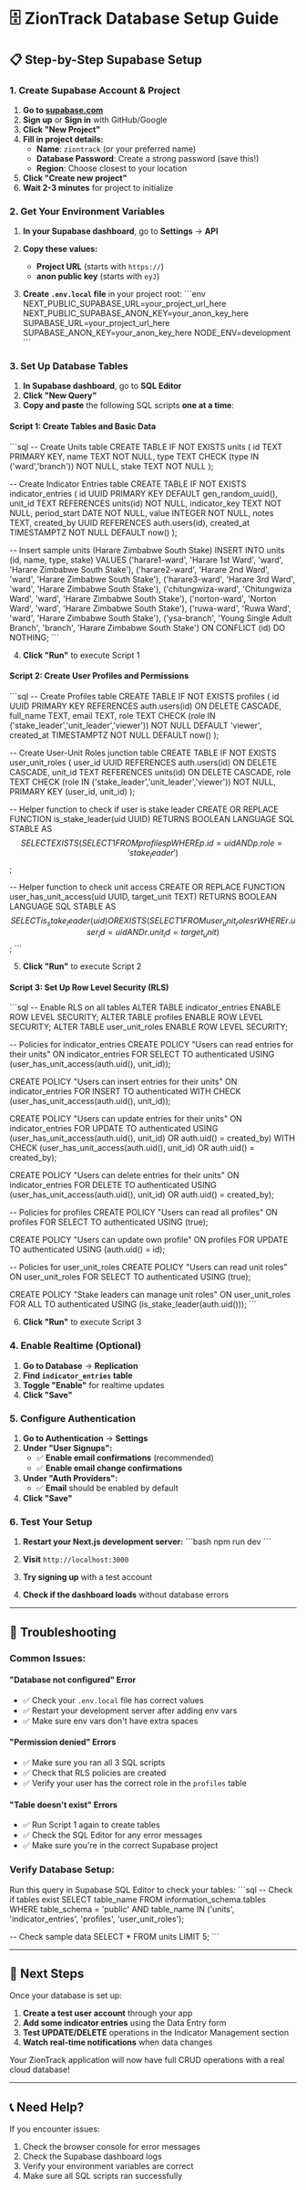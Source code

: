 # 🗄️ ZionTrack Database Setup Guide

## 📋 **Step-by-Step Supabase Setup**

### **1. Create Supabase Account & Project**

1. **Go to [supabase.com](https://supabase.com)**
2. **Sign up** or **Sign in** with GitHub/Google
3. **Click "New Project"**
4. **Fill in project details:**
   - **Name**: `ziontrack` (or your preferred name)
   - **Database Password**: Create a strong password (save this!)
   - **Region**: Choose closest to your location
5. **Click "Create new project"**
6. **Wait 2-3 minutes** for project to initialize

### **2. Get Your Environment Variables**

1. **In your Supabase dashboard**, go to **Settings** → **API**
2. **Copy these values:**
   - **Project URL** (starts with `https://`)
   - **anon public key** (starts with `eyJ`)

3. **Create `.env.local` file** in your project root:
\`\`\`env
NEXT_PUBLIC_SUPABASE_URL=your_project_url_here
NEXT_PUBLIC_SUPABASE_ANON_KEY=your_anon_key_here
SUPABASE_URL=your_project_url_here
SUPABASE_ANON_KEY=your_anon_key_here
NODE_ENV=development
\`\`\`

### **3. Set Up Database Tables**

1. **In Supabase dashboard**, go to **SQL Editor**
2. **Click "New Query"**
3. **Copy and paste** the following SQL scripts **one at a time**:

#### **Script 1: Create Tables and Basic Data**
\`\`\`sql
-- Create Units table
CREATE TABLE IF NOT EXISTS units (
  id TEXT PRIMARY KEY,
  name TEXT NOT NULL,
  type TEXT CHECK (type IN ('ward','branch')) NOT NULL,
  stake TEXT NOT NULL
);

-- Create Indicator Entries table
CREATE TABLE IF NOT EXISTS indicator_entries (
  id UUID PRIMARY KEY DEFAULT gen_random_uuid(),
  unit_id TEXT REFERENCES units(id) NOT NULL,
  indicator_key TEXT NOT NULL,
  period_start DATE NOT NULL,
  value INTEGER NOT NULL,
  notes TEXT,
  created_by UUID REFERENCES auth.users(id),
  created_at TIMESTAMPTZ NOT NULL DEFAULT now()
);

-- Insert sample units (Harare Zimbabwe South Stake)
INSERT INTO units (id, name, type, stake) VALUES
('harare1-ward', 'Harare 1st Ward', 'ward', 'Harare Zimbabwe South Stake'),
('harare2-ward', 'Harare 2nd Ward', 'ward', 'Harare Zimbabwe South Stake'),
('harare3-ward', 'Harare 3rd Ward', 'ward', 'Harare Zimbabwe South Stake'),
('chitungwiza-ward', 'Chitungwiza Ward', 'ward', 'Harare Zimbabwe South Stake'),
('norton-ward', 'Norton Ward', 'ward', 'Harare Zimbabwe South Stake'),
('ruwa-ward', 'Ruwa Ward', 'ward', 'Harare Zimbabwe South Stake'),
('ysa-branch', 'Young Single Adult Branch', 'branch', 'Harare Zimbabwe South Stake')
ON CONFLICT (id) DO NOTHING;
\`\`\`

4. **Click "Run"** to execute Script 1

#### **Script 2: Create User Profiles and Permissions**
\`\`\`sql
-- Create Profiles table
CREATE TABLE IF NOT EXISTS profiles (
  id UUID PRIMARY KEY REFERENCES auth.users(id) ON DELETE CASCADE,
  full_name TEXT,
  email TEXT,
  role TEXT CHECK (role IN ('stake_leader','unit_leader','viewer')) NOT NULL DEFAULT 'viewer',
  created_at TIMESTAMPTZ NOT NULL DEFAULT now()
);

-- Create User-Unit Roles junction table
CREATE TABLE IF NOT EXISTS user_unit_roles (
  user_id UUID REFERENCES auth.users(id) ON DELETE CASCADE,
  unit_id TEXT REFERENCES units(id) ON DELETE CASCADE,
  role TEXT CHECK (role IN ('stake_leader','unit_leader','viewer')) NOT NULL,
  PRIMARY KEY (user_id, unit_id)
);

-- Helper function to check if user is stake leader
CREATE OR REPLACE FUNCTION is_stake_leader(uid UUID)
RETURNS BOOLEAN LANGUAGE SQL STABLE AS $$
  SELECT EXISTS(SELECT 1 FROM profiles p WHERE p.id = uid AND p.role = 'stake_leader')
$$;

-- Helper function to check unit access
CREATE OR REPLACE FUNCTION user_has_unit_access(uid UUID, target_unit TEXT)
RETURNS BOOLEAN LANGUAGE SQL STABLE AS $$
  SELECT is_stake_leader(uid)
  OR EXISTS(SELECT 1 FROM user_unit_roles r WHERE r.user_id = uid AND r.unit_id = target_unit)
$$;
\`\`\`

5. **Click "Run"** to execute Script 2

#### **Script 3: Set Up Row Level Security (RLS)**
\`\`\`sql
-- Enable RLS on all tables
ALTER TABLE indicator_entries ENABLE ROW LEVEL SECURITY;
ALTER TABLE profiles ENABLE ROW LEVEL SECURITY;
ALTER TABLE user_unit_roles ENABLE ROW LEVEL SECURITY;

-- Policies for indicator_entries
CREATE POLICY "Users can read entries for their units" ON indicator_entries
FOR SELECT TO authenticated
USING (user_has_unit_access(auth.uid(), unit_id));

CREATE POLICY "Users can insert entries for their units" ON indicator_entries
FOR INSERT TO authenticated
WITH CHECK (user_has_unit_access(auth.uid(), unit_id));

CREATE POLICY "Users can update entries for their units" ON indicator_entries
FOR UPDATE TO authenticated
USING (user_has_unit_access(auth.uid(), unit_id) OR auth.uid() = created_by)
WITH CHECK (user_has_unit_access(auth.uid(), unit_id) OR auth.uid() = created_by);

CREATE POLICY "Users can delete entries for their units" ON indicator_entries
FOR DELETE TO authenticated
USING (user_has_unit_access(auth.uid(), unit_id) OR auth.uid() = created_by);

-- Policies for profiles
CREATE POLICY "Users can read all profiles" ON profiles
FOR SELECT TO authenticated
USING (true);

CREATE POLICY "Users can update own profile" ON profiles
FOR UPDATE TO authenticated
USING (auth.uid() = id);

-- Policies for user_unit_roles
CREATE POLICY "Users can read unit roles" ON user_unit_roles
FOR SELECT TO authenticated
USING (true);

CREATE POLICY "Stake leaders can manage unit roles" ON user_unit_roles
FOR ALL TO authenticated
USING (is_stake_leader(auth.uid()));
\`\`\`

6. **Click "Run"** to execute Script 3

### **4. Enable Realtime (Optional)**

1. **Go to Database** → **Replication**
2. **Find `indicator_entries` table**
3. **Toggle "Enable"** for realtime updates
4. **Click "Save"**

### **5. Configure Authentication**

1. **Go to Authentication** → **Settings**
2. **Under "User Signups":**
   - ✅ **Enable email confirmations** (recommended)
   - ✅ **Enable email change confirmations**
3. **Under "Auth Providers":**
   - ✅ **Email** should be enabled by default
4. **Click "Save"**

### **6. Test Your Setup**

1. **Restart your Next.js development server:**
\`\`\`bash
npm run dev
\`\`\`

2. **Visit** `http://localhost:3000`
3. **Try signing up** with a test account
4. **Check if the dashboard loads** without database errors

---

## 🔧 **Troubleshooting**

### **Common Issues:**

#### **"Database not configured" Error**
- ✅ Check your `.env.local` file has correct values
- ✅ Restart your development server after adding env vars
- ✅ Make sure env vars don't have extra spaces

#### **"Permission denied" Errors**
- ✅ Make sure you ran all 3 SQL scripts
- ✅ Check that RLS policies are created
- ✅ Verify your user has the correct role in the `profiles` table

#### **"Table doesn't exist" Errors**
- ✅ Run Script 1 again to create tables
- ✅ Check the SQL Editor for any error messages
- ✅ Make sure you're in the correct Supabase project

### **Verify Database Setup:**

Run this query in Supabase SQL Editor to check your tables:
\`\`\`sql
-- Check if tables exist
SELECT table_name 
FROM information_schema.tables 
WHERE table_schema = 'public' 
AND table_name IN ('units', 'indicator_entries', 'profiles', 'user_unit_roles');

-- Check sample data
SELECT * FROM units LIMIT 5;
\`\`\`

---

## 🎯 **Next Steps**

Once your database is set up:

1. **Create a test user account** through your app
2. **Add some indicator entries** using the Data Entry form
3. **Test UPDATE/DELETE** operations in the Indicator Management section
4. **Watch real-time notifications** when data changes

Your ZionTrack application will now have full CRUD operations with a real cloud database!

---

## 📞 **Need Help?**

If you encounter issues:
1. Check the browser console for error messages
2. Check the Supabase dashboard logs
3. Verify your environment variables are correct
4. Make sure all SQL scripts ran successfully
